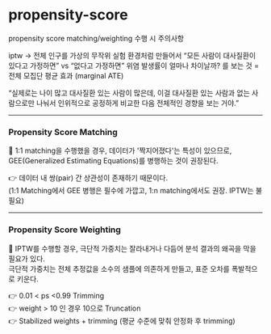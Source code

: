 # propensity-score
propensity score matching/weighting 수행 시 주의사항

iptw
→ 전체 인구를 가상의 무작위 실험 환경처럼 만들어서
   “모든 사람이 대사질환이 있다고 가정하면” vs “없다고 가정하면”
   위염 발생률이 얼마나 차이날까? 를 보는 것
 = 전체 모집단 평균 효과 (marginal ATE)

 “실제로는 나이 많고 대사질환 있는 사람이 많은데, 이걸 대사질환 있는 사람과 없는 사람으로만 나눠서
인위적으로 공정하게 비교한 다음 전체적인 경향을 보는 거야.”

---
### Propensity Score Matching

🧠 1:1 matching을 수행했을 경우, 데이터가 '짝지어졌다'는 특성이 있으므로,  
GEE(Generalized Estimating Equations)를 병행하는 것이 권장된다.  

👉 데이터 내 쌍(pair) 간 상관성이 존재하기 때문이다.  
(1:1 Matching에서 GEE 병행은 필수에 가깝고, 1:n matching에서도 권장. IPTW는 불필요)  

---
### Propensity Score Weighting

🧠 IPTW를 수행할 경우, 극단적 가중치는 잘라내거나 다듬어 분석 결과의 왜곡을 막을 필요가 있다.  
극단적 가중치는 전체 추정값을 소수의 샘플에 의존하게 만들고, 표준 오차를 폭발적으로 키운다.  

👉 0.01 < ps <0.99 Trimming  
👉 weight > 10 인 경우 10으로 Truncation  
👉 Stabilized weights + trimming (평균 수준에 맞춰 안정화 후 trimming)  
